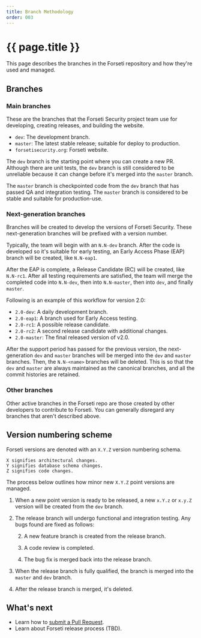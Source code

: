 ```yaml
---
title: Branch Methodology
order: 003
---
```


#  {{ page.title }}

This page describes the branches in the Forseti repository and how they're used
and managed.

## Branches

### Main branches

These are the branches that the Forseti Security project team use
for developing, creating releases, and building the website.

* `dev`: The development branch.
* `master`: The latest stable release; suitable for deploy to production.
* `forsetisecurity.org`: Forseti website.

The `dev` branch is the starting point where you can create a new PR. 
Although there are unit tests, the `dev` branch is still considered to be
unreliable because it can change before it's merged into the `master`
branch.

The `master` branch is checkpointed code from the `dev` branch that
has passed QA and integration testing. The `master` branch is considered
to be stable and suitable for production-use.

### Next-generation branches

Branches will be created to develop the versions of Forseti Security. 
These next-generation branches will be prefixed with a version number.

Typically, the team will begin with an `N.N-dev` branch. After the code
is developed so it's suitable for early testing, an Early Access Phase (EAP)
branch will be created, like `N.N-eap1`.

After the EAP is complete, a Release Candidate (RC) will be created, like
`N.N-rc1`. After all testing requirements are satisfied,
the team will merge the completed code into `N.N-dev`, then into
`N.N-master`, then into `dev`, and finally `master`.

Following is an example of this workflow for version 2.0:

* `2.0-dev`: A daily development branch.
* `2.0-eap1`: A branch used for Early Access testing.
* `2.0-rc1`: A possible release candidate.
* `2.0-rc2`: A second release candidate with additional changes.
* `2.0-master`: The final released version of v2.0.

After the support period has passed for the previous version, the
next-generation `dev` and `master` branches will be merged into the
`dev` and `master` branches. Then, the `N.N-<name>` branches will be deleted. 
This is so that the `dev` and `master` are always maintained as the canonical
branches, and all the commit histories are retained.

### Other branches

Other active branches in the Forseti repo are those created by other developers
to contribute to Forseti. You can generally disregard any branches that aren't
described above.

## Version numbering scheme

Forseti versions are denoted with an `X.Y.Z` version numbering schema.

```
X signifies architectural changes.
Y signifies database schema changes.
Z signifies code changes.
```

The process below outlines how minor new `X.Y.Z` point versions are managed.

1. When a new point version is ready to be released, a new `x.Y.z` or `x.y.Z`
version will be created from the `dev` branch.

1. The release branch will undergo functional and integration testing. Any bugs
found are fixed as follows:

   2. A new feature branch is created from the release branch.
  
   2. A code review is completed.
  
   2. The bug fix is merged back into the release branch.

1. When the release branch is fully qualified, the branch is merged into 
the `master` and `dev` branch.

1. After the release branch is merged, it's deleted.

## What's next

* Learn how to [submit a Pull Request](https://github.com/GoogleCloudPlatform/forseti-security/blob/master/.github/CONTRIBUTING.md).
* Learn about Forseti release process (TBD).
